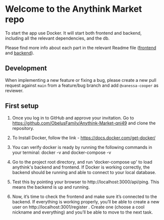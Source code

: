 # Welcome to the Anythink Market repo

To start the app use Docker. It will start both frontend and backend, including all the relevant dependencies, and the db.

Please find more info about each part in the relevant Readme file ([frontend](frontend/readme.md) and [backend](backend/README.md)).

## Development

When implementing a new feature or fixing a bug, please create a new pull request against `main` from a feature/bug branch and add `@vanessa-cooper` as reviewer.

## First setup

01. Once you log in to GitHub and approve your invitation. Go to 
https://github.com/ObelusFamily/Anythink-Market-qni49 and clone the repository.

02. To Install Docker, follow the link - https://docs.docker.com/get-docker/

03.  You can verify docker is ready by running the following commands in your terminal: docker -v and docker-compose -v

04. Go to the project root directory, and run 'docker-compose up' to load anythink's backend and frontend. If Docker is working correctly, the backend should be running and able to connect to your local database.

05. Test this by pointing your browser to http://localhost:3000/api/ping. This means the backend is up and running.

06. Now, it’s time to check the frontend and make sure it’s connected to the backend. If everything is working properly, you’ll be able to create a new user on http://localhost:3001/register . Create one (choose a cool nickname and everything) and you’ll be able to move to the next task.
